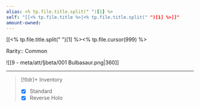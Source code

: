 ```yaml
---
alias: <% tp.file.title.split(" ")[1] %>
self: "[[<% tp.file.title %>|<% tp.file.title.split(" ")[1] %>]]"
amount-owned: 
---
```


[[<% tp.file.title.split(" ")[1] %><% tp.file.cursor(999) %>

Rarity:: Common

![[9 - meta/att/§beta/001 Bulbasaur.png|360]]

----

> [!tldr]+ Inventory
> - [x] Standard
> - [x] Reverse Holo
> 

